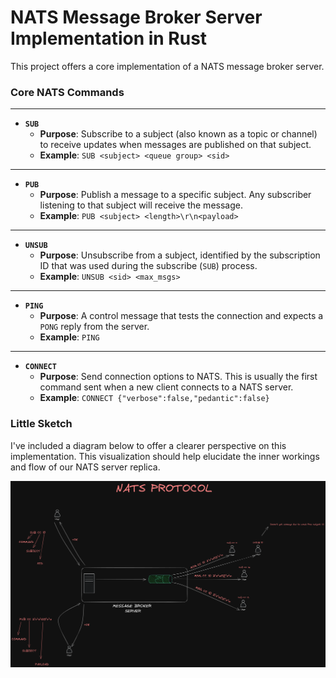 # NATS Message Broker Server Implementation in Rust

This project offers a core implementation of a NATS message broker server.

### Core NATS Commands

---

- **`SUB`**
  - **Purpose**: Subscribe to a subject (also known as a topic or channel) to receive updates when messages are published on that subject.
  - **Example**: `SUB <subject> <queue group> <sid>`

---

- **`PUB`**
  - **Purpose**: Publish a message to a specific subject. Any subscriber listening to that subject will receive the message.
  - **Example**: `PUB <subject> <length>\r\n<payload>`

---

- **`UNSUB`**
  - **Purpose**: Unsubscribe from a subject, identified by the subscription ID that was used during the subscribe (`SUB`) process.
  - **Example**: `UNSUB <sid> <max_msgs>`

---

- **`PING`**
  - **Purpose**: A control message that tests the connection and expects a `PONG` reply from the server.
  - **Example**: `PING`

---

- **`CONNECT`**
  - **Purpose**: Send connection options to NATS. This is usually the first command sent when a new client connects to a NATS server.
  - **Example**: `CONNECT {"verbose":false,"pedantic":false}`

### Little Sketch

I've included a diagram below to offer a clearer perspective on this implementation. This visualization should help elucidate the inner workings and flow of our NATS server replica.

![NATS Flow](./nats-flow.png)
